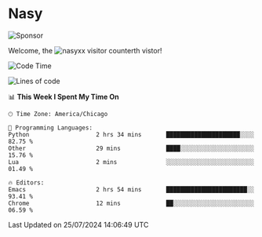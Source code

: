 # Nasy

<!--
<p align="center">
<img height="200" src="https://github-readme-stats.vercel.app/api?username=nasyxx&count_private=true&show_icons=true&theme=dracula&include_all_commits=true"/>
<img height="200" src="https://github-readme-stats.vercel.app/api/top-langs/?username=nasyxx&theme=dracula&hide=html,jupyter+notebook&count_private=true&show_icons=true"/>
</p>

  
----------------
-->

![Sponsor](https://img.shields.io/static/v1.svg?label=Sponsor&message=%E2%9D%A4&logo=GitHub&style=flat&color=pink)
 
Welcome, the ![nasyxx visitor counter](https://count.getloli.com/get/@nasyxx?theme=rule34)th vistor!
 
<!--START_SECTION:waka-->
![Code Time](http://img.shields.io/badge/Code%20Time-4%2C548%20hrs%2014%20mins-blue)

![Lines of code](https://img.shields.io/badge/From%20Hello%20World%20I%27ve%20Written-152.6%20thousand%20lines%20of%20code-blue)

📊 **This Week I Spent My Time On** 

```text
🕑︎ Time Zone: America/Chicago

💬 Programming Languages: 
Python                   2 hrs 34 mins       █████████████████████░░░░   82.75 % 
Other                    29 mins             ████░░░░░░░░░░░░░░░░░░░░░   15.76 % 
Lua                      2 mins              ░░░░░░░░░░░░░░░░░░░░░░░░░   01.49 % 

🔥 Editors: 
Emacs                    2 hrs 54 mins       ███████████████████████░░   93.41 % 
Chrome                   12 mins             ██░░░░░░░░░░░░░░░░░░░░░░░   06.59 % 
```


 Last Updated on 25/07/2024 14:06:49 UTC
<!--END_SECTION:waka-->

<!-- ![visitors](https://visitor-badge.laobi.icu/badge?page_id=nasyxx.nasyxx) -->

